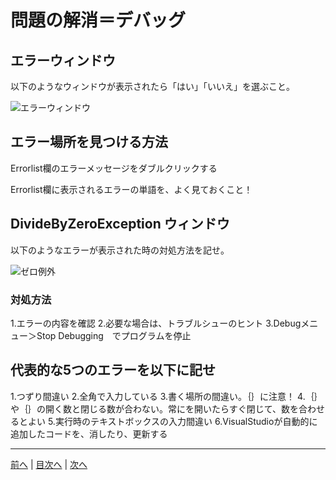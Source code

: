# 問題の解消＝デバッグ

## エラーウィンドウ
以下のようなウィンドウが表示されたら「はい」「いいえ」を選ぶこと。

![エラーウィンドウ](imgs/0300.png)

## エラー場所を見つける方法
Errorlist欄のエラーメッセージをダブルクリックする

Errorlist欄に表示されるエラーの単語を、よく見ておくこと！
## DivideByZeroException ウィンドウ
以下のようなエラーが表示された時の対処方法を記せ。

![ゼロ例外](imgs/0301.png)

### 対処方法
1.エラーの内容を確認
2.必要な場合は、トラブルシューのヒント
3.Debugメニュー＞Stop Debugging　でプログラムを停止

## 代表的な5つのエラーを以下に記せ
1.つずり間違い
2.全角で入力している
3.書く場所の間違い。｛｝に注意！
4.｛｝や｛｝の開く数と閉じる数が合わない。常にを開いたらすぐ閉じて、数を合わせるとよい
5.実行時のテキストボックスの入力間違い
6.VisualStudioが自動的に追加したコードを、消したり、更新する

---

[前へ](README.md#%E3%83%97%E3%83%AD%E3%82%B0%E3%83%A9%E3%83%9F%E3%83%B3%E3%82%B0%E3%81%AE%E8%82%9D) | [目次へ](README.md#%E7%9B%AE%E6%AC%A1) | [次へ](04.md)
